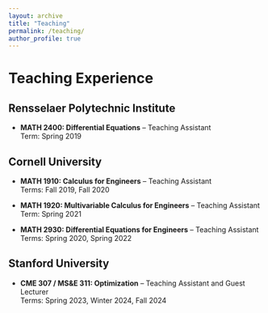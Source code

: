 ```yaml
---
layout: archive
title: "Teaching"
permalink: /teaching/
author_profile: true
---
```


# Teaching Experience

## Rensselaer Polytechnic Institute
- **MATH 2400: Differential Equations** – Teaching Assistant  
  Term: Spring 2019

## Cornell University
- **MATH 1910: Calculus for Engineers** – Teaching Assistant  
  Terms: Fall 2019, Fall 2020

- **MATH 1920: Multivariable Calculus for Engineers** – Teaching Assistant  
  Term: Spring 2021

- **MATH 2930: Differential Equations for Engineers** – Teaching Assistant  
  Terms: Spring 2020, Spring 2022

## Stanford University
- **CME 307 / MS&E 311: Optimization** – Teaching Assistant and Guest Lecturer  
  Terms: Spring 2023, Winter 2024, Fall 2024
